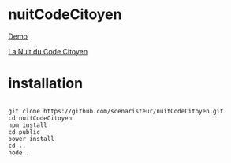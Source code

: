 # nuitCodeCitoyen

[Demo](https://bricodeurs-7febf.firebaseapp.com/) 

[La Nuit du Code Citoyen](http://lesbricodeurs.fr/evenements/NuitCodeCitoyen/infos/)

# installation

```

git clone https://github.com/scenaristeur/nuitCodeCitoyen.git
cd nuitCodeCitoyen
npm install
cd public
bower install
cd ..
node .

```

